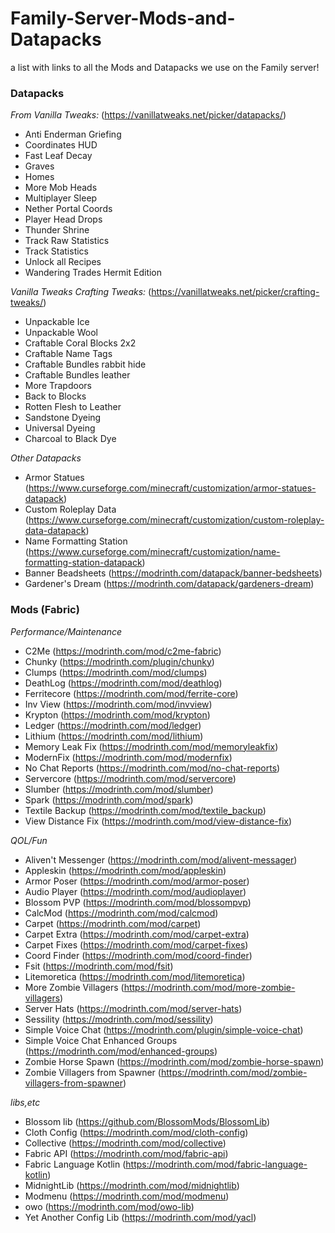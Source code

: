# Family-Server-Mods-and-Datapacks
a list with links to all the Mods and Datapacks we use on the Family server!

### Datapacks

*From Vanilla Tweaks:* (https://vanillatweaks.net/picker/datapacks/)
- Anti Enderman Griefing
- Coordinates HUD
- Fast Leaf Decay
- Graves
- Homes
- More Mob Heads
- Multiplayer Sleep
- Nether Portal Coords
- Player Head Drops
- Thunder Shrine
- Track Raw Statistics
- Track Statistics
- Unlock all Recipes
- Wandering Trades Hermit Edition

*Vanilla Tweaks Crafting Tweaks:* (https://vanillatweaks.net/picker/crafting-tweaks/)
- Unpackable Ice
- Unpackable Wool
- Craftable Coral Blocks 2x2
- Craftable Name Tags
- Craftable Bundles rabbit hide
- Craftable Bundles leather
- More Trapdoors
- Back to Blocks
- Rotten Flesh to Leather
- Sandstone Dyeing
- Universal Dyeing
- Charcoal to Black Dye

*Other Datapacks*
 - Armor Statues (https://www.curseforge.com/minecraft/customization/armor-statues-datapack)
 - Custom Roleplay Data (https://www.curseforge.com/minecraft/customization/custom-roleplay-data-datapack)
 - Name Formatting Station (https://www.curseforge.com/minecraft/customization/name-formatting-station-datapack)
 - Banner Beadsheets (https://modrinth.com/datapack/banner-bedsheets)
 - Gardener's Dream (https://modrinth.com/datapack/gardeners-dream)

### Mods (Fabric)

*Performance/Maintenance*
 - C2Me (https://modrinth.com/mod/c2me-fabric)
 - Chunky (https://modrinth.com/plugin/chunky)
 - Clumps (https://modrinth.com/mod/clumps)
 - DeathLog (https://modrinth.com/mod/deathlog)
 - Ferritecore (https://modrinth.com/mod/ferrite-core)
 - Inv View (https://modrinth.com/mod/invview)
 - Krypton (https://modrinth.com/mod/krypton)
 - Ledger (https://modrinth.com/mod/ledger)
 - Lithium (https://modrinth.com/mod/lithium)
 - Memory Leak Fix (https://modrinth.com/mod/memoryleakfix)
 - ModernFix (https://modrinth.com/mod/modernfix)
 - No Chat Reports (https://modrinth.com/mod/no-chat-reports)
 - Servercore (https://modrinth.com/mod/servercore)
 - Slumber (https://modrinth.com/mod/slumber)
 - Spark (https://modrinth.com/mod/spark)
 - Textile Backup (https://modrinth.com/mod/textile_backup)
 - View Distance Fix (https://modrinth.com/mod/view-distance-fix)

*QOL/Fun*
 - Aliven't Messenger (https://modrinth.com/mod/alivent-messager)
 - Appleskin (https://modrinth.com/mod/appleskin)
 - Armor Poser (https://modrinth.com/mod/armor-poser)
 - Audio Player (https://modrinth.com/mod/audioplayer)
 - Blossom PVP (https://modrinth.com/mod/blossompvp)
 - CalcMod (https://modrinth.com/mod/calcmod)
 - Carpet (https://modrinth.com/mod/carpet)
 - Carpet Extra (https://modrinth.com/mod/carpet-extra)
 - Carpet Fixes (https://modrinth.com/mod/carpet-fixes)
 - Coord Finder (https://modrinth.com/mod/coord-finder)
 - Fsit (https://modrinth.com/mod/fsit)
 - Litemoretica (https://modrinth.com/mod/litemoretica)
 - More Zombie Villagers (https://modrinth.com/mod/more-zombie-villagers)
 - Server Hats (https://modrinth.com/mod/server-hats)
 - Sessility (https://modrinth.com/mod/sessility)
 - Simple Voice Chat (https://modrinth.com/plugin/simple-voice-chat)
 - Simple Voice Chat Enhanced Groups (https://modrinth.com/mod/enhanced-groups)
 - Zombie Horse Spawn (https://modrinth.com/mod/zombie-horse-spawn)
 - Zombie Villagers from Spawner (https://modrinth.com/mod/zombie-villagers-from-spawner)

*libs,etc*
 - Blossom lib (https://github.com/BlossomMods/BlossomLib)
 - Cloth Config (https://modrinth.com/mod/cloth-config)
 - Collective (https://modrinth.com/mod/collective)
 - Fabric API (https://modrinth.com/mod/fabric-api)
 - Fabric Language Kotlin (https://modrinth.com/mod/fabric-language-kotlin)
 - MidnightLib (https://modrinth.com/mod/midnightlib)
 - Modmenu (https://modrinth.com/mod/modmenu)
 - owo (https://modrinth.com/mod/owo-lib)
 - Yet Another Config Lib (https://modrinth.com/mod/yacl)
